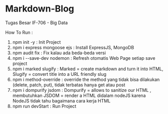 # Markdown-Blog
Tugas Besar IF-706 - Big Data

How To Run : 

1. npm init -y : Init Project
2. npm i express mongoose ejs : Install ExpressJS, MongoDB
3. npm audit fix : Fix kalau ada beda-beda versi
4. npm i --save-dev nodemon : Refresh otomatis Web Page setiap save project
5. npm i marked slugify : Marked = create markdown and turn it into HTML, Slugify = convert title into a URL friendly slug
6. npm i method-override : override the method yang tidak bisa dilakukan (delete, patch, put), tidak terbatas hanya get atau post
7. npm i dompurify jsdom : Dompurify = allows to sanitize our HTML , membutuhkan JSDOM = render a HTML didalam nodeJS karena NodeJS tidak tahu bagaimana cara kerja HTML
8. npm run devStart : Run Project

